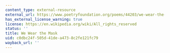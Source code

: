 ```yaml
---
content_type: external-resource
external_url: https://www.poetryfoundation.org/poems/44203/we-wear-the-mask
has_external_license_warning: true
license: https://en.wikipedia.org/wiki/All_rights_reserved
status: ''
title: We Wear the Mask
uid: c0dbc24f-505d-41de-a473-8c2fe121fc79
wayback_url: ''
---
```

